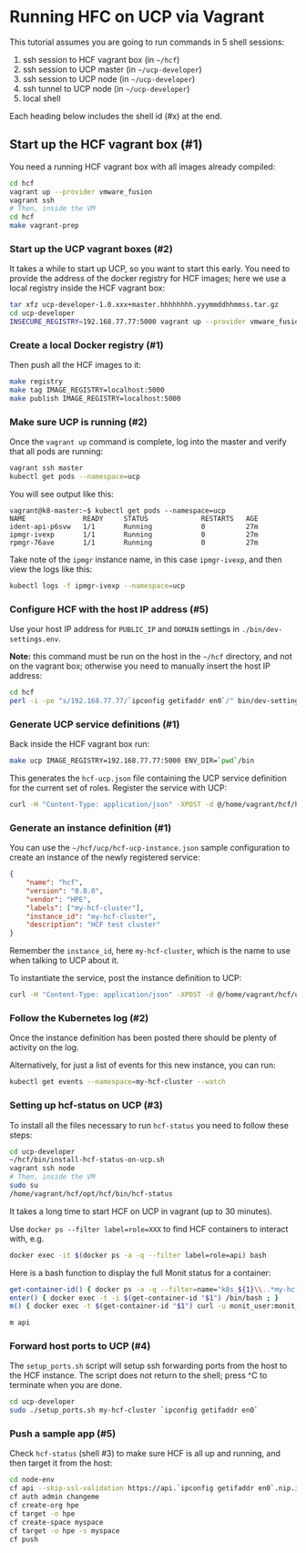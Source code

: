 # Running HFC on UCP via Vagrant #

This tutorial assumes you are going to run commands in 5 shell sessions:

1. ssh session to HCF vagrant box (in `~/hcf`)
2. ssh session to UCP master (in `~/ucp-developer`)
3. ssh session to UCP node (in `~/ucp-developer`)
4. ssh tunnel to UCP node (in `~/ucp-developer`)
5. local shell

Each heading below includes the shell id (#x) at the end.

## Start up the HCF vagrant box (#1) ##

You need a running HCF vagrant box with all images already compiled:

```bash
cd hcf
vagrant up --provider vmware_fusion
vagrant ssh
# Then, inside the VM
cd hcf
make vagrant-prep
```

### Start up the UCP vagrant boxes (#2) ###

It takes a while to start up UCP, so you want to start this early.  You need to
provide the address of the docker registry for HCF images; here we use a local
registry inside the HCF vagrant box:

```bash
tar xfz ucp-developer-1.0.xxx+master.hhhhhhhh.yyymmddhhmmss.tar.gz
cd ucp-developer
INSECURE_REGISTRY=192.168.77.77:5000 vagrant up --provider vmware_fusion
```

### Create a local Docker registry (#1) ###

Then push all the HCF images to it:

```bash
make registry
make tag IMAGE_REGISTRY=localhost:5000
make publish IMAGE_REGISTRY=localhost:5000
```

### Make sure UCP is running (#2) ###

Once the `vagrant up` command is complete, log into the master and verify that
all pods are running:

```bash
vagrant ssh master
kubectl get pods --namespace=ucp
```

You will see output like this:

```
vagrant@k8-master:~$ kubectl get pods --namespace=ucp
NAME              READY     STATUS             RESTARTS   AGE
ident-api-p6svw   1/1       Running            0          27m
ipmgr-ivexp       1/1       Running            0          27m
rpmgr-76ave       1/1       Running            0          27m
```

Take note of the `ipmgr` instance name, in this case `ipmgr-ivexp`, and then
view the logs like this:

```bash
kubectl logs -f ipmgr-ivexp --namespace=ucp
```

### Configure HCF with the host IP address (#5) ###

Use your host IP address for `PUBLIC_IP` and `DOMAIN` settings in
`./bin/dev-settings.env`.

__Note:__ this command must be run on the host in the `~/hcf` directory, and not
on the vagrant box; otherwise you need to manually insert the host IP address:

```bash
cd hcf
perl -i -pe "s/192.168.77.77/`ipconfig getifaddr en0`/" bin/dev-settings.env
```

### Generate UCP service definitions (#1) ###

Back inside the HCF vagrant box run:

```bash
make ucp IMAGE_REGISTRY=192.168.77.77:5000 ENV_DIR=`pwd`/bin
```

This generates the `hcf-ucp.json` file containing the UCP service definition for
the current set of roles. Register the service with UCP:

```bash
curl -H "Content-Type: application/json" -XPOST -d @/home/vagrant/hcf/hcf-ucp.json http://192.168.200.3:30000/v1/services
```

### Generate an instance definition (#1) ###

You can use the `~/hcf/ucp/hcf-ucp-instance.json` sample configuration to create
an instance of the newly registered service:

```json
{
    "name": "hcf",
    "version": "0.0.0",
    "vendor": "HPE",
    "labels": ["my-hcf-cluster"],
    "instance_id": "my-hcf-cluster",
    "description": "HCF test cluster"
}
```

Remember the `instance_id`, here `my-hcf-cluster`, which is the name to use when
talking to UCP about it.

To instantiate the service, post the instance definition to UCP:

```bash
curl -H "Content-Type: application/json" -XPOST -d @/home/vagrant/hcf/ucp/hcf-ucp-instance.json http://192.168.200.3:30000/v1/instances
```

### Follow the Kubernetes log (#2) ###

Once the instance definition has been posted there should be plenty of activity
on the log.

Alternatively, for just a list of events for this new instance, you can run:

```bash
kubectl get events --namespace=my-hcf-cluster --watch
```

### Setting up hcf-status on UCP (#3) ###

To install all the files necessary to run `hcf-status` you need to follow these steps:

```bash
cd ucp-developer
~/hcf/bin/install-hcf-status-on-ucp.sh
vagrant ssh node
# Then, inside the VM
sudo su
/home/vagrant/hcf/opt/hcf/bin/hcf-status
```

It takes a long time to start HCF on UCP in vagrant (up to 30 minutes).

Use `docker ps --filter label=role=XXX` to find HCF containers to interact with, e.g.

```bash
docker exec -it $(docker ps -a -q --filter label=role=api) bash
```

Here is a bash function to display the full Monit status for a container:

```bash
get-container-id() { docker ps -a -q --filter=name="k8s_${1}\\..*my-hcf-cluster" ; }
enter() { docker exec -t -i $(get-container-id "$1") /bin/bash ; }
m() { docker exec -t $(get-container-id "$1") curl -u monit_user:monit_password http://localhost:2822/_status ; }

m api
```

### Forward host ports to UCP (#4) ###

The `setup_ports.sh` script will setup ssh forwarding ports from the host to the
HCF instance. The script does not return to the shell; press ^C to terminate
when you are done.

```bash
cd ucp-developer
sudo ./setup_ports.sh my-hcf-cluster `ipconfig getifaddr en0`
```

### Push a sample app (#5) ###

Check `hcf-status` (shell #3) to make sure HCF is all up and running, and then
target it from the host:

```bash
cd node-env
cf api --skip-ssl-validation https://api.`ipconfig getifaddr en0`.nip.io
cf auth admin changeme
cf create-org hpe
cf target -o hpe
cf create-space myspace
cf target -o hpe -s myspace
cf push
```
